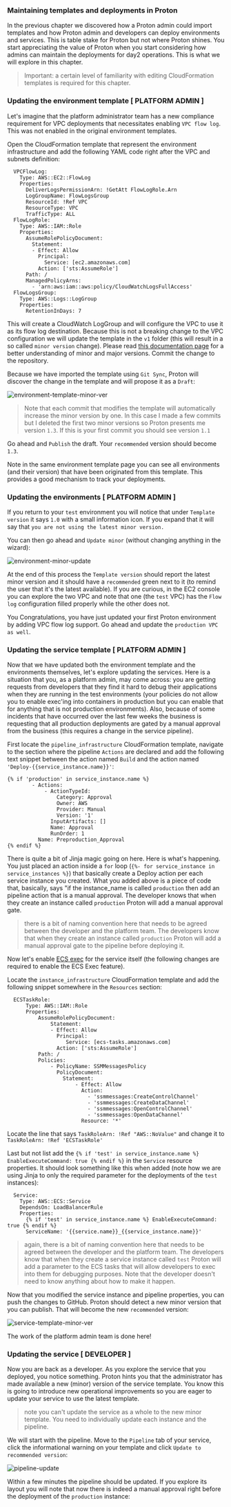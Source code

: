 ### Maintaining templates and deployments in Proton  

In the previous chapter we discovered how a Proton admin could import templates and how Proton admin and developers can deploy environments and services. This is table stake for Proton but not where Proton shines. You start appreciating the value of Proton when you start considering how admins can maintain the deployments for day2 operations. This is what we will explore in this chapter. 

> Important: a certain level of familiarity with editing CloudFormation templates is required for this chapter. 

### Updating the environment template [ PLATFORM ADMIN ]

Let's imagine that the platform administrator team has a new compliance requirement for VPC deployments that necessitates enabling `VPC flow log`. This was not enabled in the original environment templates. 

Open the CloudFormation template that represent the environment infrastructure and add the following YAML code right after the VPC and subnets definition: 

```
  VPCFlowLog:
    Type: AWS::EC2::FlowLog
    Properties:
      DeliverLogsPermissionArn: !GetAtt FlowLogRole.Arn
      LogGroupName: FlowLogsGroup
      ResourceId: !Ref VPC
      ResourceType: VPC
      TrafficType: ALL
  FlowLogRole:
    Type: AWS::IAM::Role
    Properties:
      AssumeRolePolicyDocument:
        Statement:
        - Effect: Allow
          Principal:
            Service: [ec2.amazonaws.com]
          Action: ['sts:AssumeRole']
      Path: /
      ManagedPolicyArns:
        - 'arn:aws:iam::aws:policy/CloudWatchLogsFullAccess'
  FlowLogsGroup: 
    Type: AWS::Logs::LogGroup
    Properties: 
      RetentionInDays: 7
```

This will create a CloudWatch LogGroup and will configure the VPC to use it as its flow log destination. Because this is not a breaking change to the VPC configuration we will update the template in the `v1` folder (this will result in a so called `minor version` change). Please read [this documentation page](https://docs.aws.amazon.com/proton/latest/adminguide/ag-template-versions.html) for a better understanding of minor and major versions. Commit the change to the repository. 

Because we have imported the template using `Git Sync`, Proton will discover the change in the template and will propose it as a `Draft`: 

![environment-template-minor-ver](../../images/environment-template-minor-ver.png)

> Note that each commit that modifies the template will automatically increase the minor version by one. In this case I made a few commits but I deleted the first two minor versions so Proton presents me version `1.3`. If this is your first commit you should see version `1.1` 

Go ahead and `Publish` the draft. Your `recommended` version should become `1.3`.

Note in the same environment template page you can see all environments (and their version) that have been originated from this template. This provides a good mechanism to track your deployments. 

### Updating the environments [ PLATFORM ADMIN ]

If you return to your `test` environment you will notice that under `Template version` it says `1.0` with a small information icon. If you expand that it will say that `you are not using the latest minor version.` 

You can then go ahead and `Update minor` (without changing anything in the wizard): 

![environment-minor-update](../../images/environment-minor-update.png)

At the end of this process the `Template version` should report the latest minor version and it should have a `recommended` green next to it (to remind the user that it's the latest available). If you are curious, in the EC2 console you can explore the two VPC and note that one (the `test` VPC) has the `Flow log` configuration filled properly while the other does not. 

You  Congratulations, you have just updated your first Proton environment by adding VPC flow log support. Go ahead and update the `production VPC as well`. 

### Updating the service template [ PLATFORM ADMIN ]

Now that we have updated both the environment template and the environments themselves, let's explore updating the services. Here is a situation that you, as a platform admin, may come across: you are getting requests from developers that they find it hard to debug their applications when they are running in the test environments (your policies do not allow you to enable exec'ing into containers in production but you can enable that for anything that is not production environments). Also, because of some incidents that have occurred over the last few weeks the business is requesting that all production deployments are gated by a manual approval from the business (this requires a change in the service pipeline). 

First locate the `pipeline_infrastructure` CloudFormation template, navigate to the section where the pipeline `Actions` are declared and add the following text snippet between the action named `Build` and the action named `'Deploy-{{service_instance.name}}'`: 
```
{% if 'production' in service_instance.name %}
        - Actions:
            - ActionTypeId:
                Category: Approval
                Owner: AWS
                Provider: Manual
                Version: '1'
              InputArtifacts: []
              Name: Approval
              RunOrder: 1
          Name: Preproduction_Approval
{% endif %}
``` 
There is quite a bit of Jinja magic going on here. Here is what's happening. You just placed an action inside a `for` loop (`{%- for service_instance in service_instances %}`) that basically create a Deploy action per each service instance you created. What you added above is a piece of code that, basically, says "if the instance_name is called `production` then add an pipeline action that is a manual approval. The developer knows that when they create an instance called `production` Proton will add a manual approval gate. 

> there is a bit of naming convention here that needs to be agreed between the developer and the platform team. The developers know that when they create an instance called `production` Proton will add a manual approval gate to the pipeline before deploying it. 

Now let's enable [ECS exec](https://docs.aws.amazon.com/AmazonECS/latest/developerguide/ecs-exec.html) for the service itself (the following changes are required to enable the ECS Exec feature). 

Locate the `instance_infrastructure` CloudFormation template and add the following snippet somewhere in the `Resources` section: 

```
  ECSTaskRole:
      Type: AWS::IAM::Role
      Properties:
          AssumeRolePolicyDocument:
              Statement:
              - Effect: Allow
                Principal:
                   Service: [ecs-tasks.amazonaws.com]
                Action: ['sts:AssumeRole']
          Path: /
          Policies:
              - PolicyName: SSMMessagesPolicy
                PolicyDocument:
                  Statement:
                      - Effect: Allow
                        Action:
                          - 'ssmmessages:CreateControlChannel'
                          - 'ssmmessages:CreateDataChannel'
                          - 'ssmmessages:OpenControlChannel'
                          - 'ssmmessages:OpenDataChannel'
                        Resource: '*'
```

Locate the line that says `TaskRoleArn: !Ref "AWS::NoValue"` and change it to `TaskRoleArn: !Ref 'ECSTaskRole'`

Last but not list add the `{% if 'test' in service_instance.name %} EnableExecuteCommand: true {% endif %}` in the `Service` resource properties. It should look something like this when added (note how we are using Jinja to only the required parameter for the deployments of the `test` instances):  

```
  Service:
    Type: AWS::ECS::Service
    DependsOn: LoadBalancerRule
    Properties:
      {% if 'test' in service_instance.name %} EnableExecuteCommand: true {% endif %} 
      ServiceName: '{{service.name}}_{{service_instance.name}}'
```

> again, there is a bit of naming convention here that needs to be agreed between the developer and the platform team. The developers know that when they create a service instance called `test` Proton will add a parameter to the ECS tasks that will allow developers to exec into them for debugging purposes. Note that the developer doesn't need to know anything about how to make it happen. 

Now that you modified the service instance and pipeline properties, you can push the changes to GitHub. Proton should detect a new minor version that you can publish. That will become the new `recommended` version: 

![service-template-minor-ver](../../images/service-template-minor-ver.png)

The work of the platform admin team is done here! 

### Updating the service [ DEVELOPER ]

Now you are back as a developer. As you explore the service that you deployed, you notice something. Proton hints you that the administrator has made available a new (minor) version of the service template. You know this is going to introduce new operational improvements so you are eager to update your service to use the latest template. 

> note you can't update the service as a whole to the new minor template. You need to individually update each instance and the pipeline. 

We will start with the pipeline. Move to the `Pipeline` tab of your service, click the informational warning on your template and click `Update to recommended version`: 

![pipeline-update](../../images/pipeline-update.png)

Within a few minutes the pipeline should be updated. If you explore its layout you will note that now there is indeed a manual approval right before the deployment of the `production` instance:






